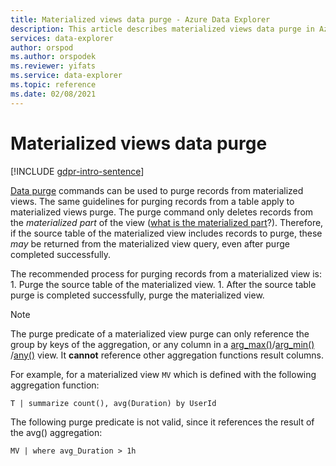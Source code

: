 ```yaml
---
title: Materialized views data purge - Azure Data Explorer
description: This article describes materialized views data purge in Azure Data Explorer.
services: data-explorer
author: orspod
ms.author: orspodek
ms.reviewer: yifats
ms.service: data-explorer
ms.topic: reference
ms.date: 02/08/2021
---
```


# Materialized views data purge

[!INCLUDE [gdpr-intro-sentence](../../includes/gdpr-intro-sentence.md)]

[Data purge](../../concepts/data-purge.md) commands can be used to purge records from materialized views. The same guidelines for purging records from a table apply to materialized views purge. The purge command only deletes records from the *materialized part* of the view ([what is the materialized part](materialized-view-overview.md#how-materialized-views-work)?). Therefore, if the source table of the materialized view includes records to purge, these *may* be returned from the materialized view query, even after purge completed successfully.

 The recommended process for purging records from a materialized view is:
    1. Purge the source table of the materialized view.
    1. After the source table purge is completed successfully, purge the materialized view.
    
> [!NOTE] 
> The purge predicate of a materialized view purge can only reference the group by keys of the aggregation, or any column in a [arg_max()](../../query/arg-max-aggfunction.md)/[arg_min() ](../../query/arg-min-aggfunction.md)/[any()](../../query/any-aggfunction.md) view. It **cannot** reference other aggregation functions result columns.

For example, for a materialized view `MV` which is defined with the following aggregation function:

```kusto
T | summarize count(), avg(Duration) by UserId
```

The following purge predicate is not valid, since it references the result of the avg() aggregation:

```kusto
MV | where avg_Duration > 1h
```

